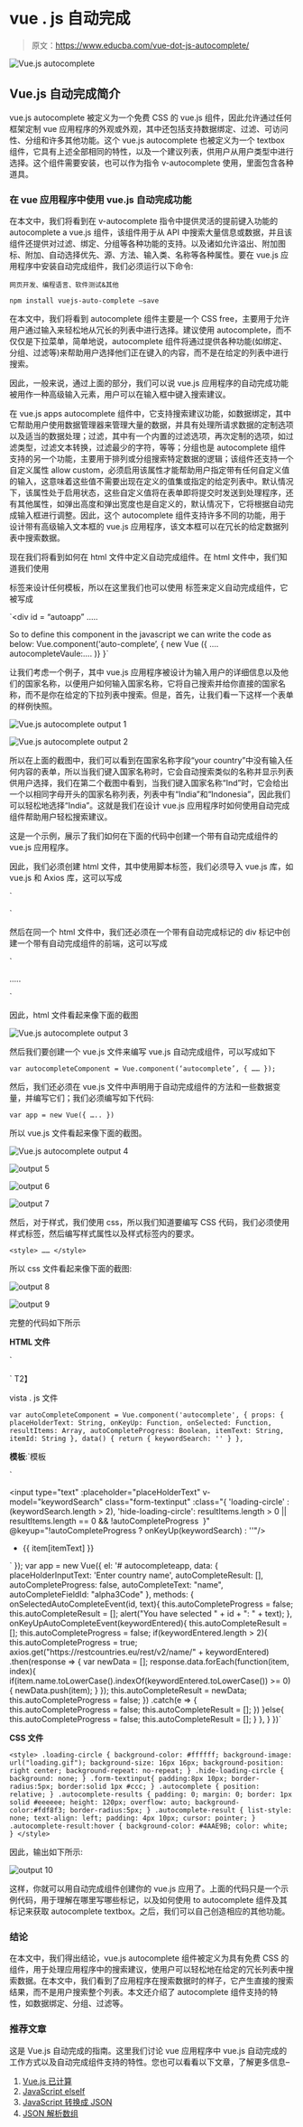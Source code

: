 # vue . js 自动完成

> 原文：<https://www.educba.com/vue-dot-js-autocomplete/>

![Vue.js autocomplete](img/1d6491a5be00144e198004e76e32fc87.png)



## Vue.js 自动完成简介

vue.js autocomplete 被定义为一个免费 CSS 的 vue.js 组件，因此允许通过任何框架定制 vue 应用程序的外观或外观，其中还包括支持数据绑定、过滤、可访问性、分组和许多其他功能。这个 vue.js autocomplete 也被定义为一个 textbox 组件，它具有上述全部相同的特性，以及一个建议列表，供用户从用户类型中进行选择。这个组件需要安装，也可以作为指令 v-autocomplete 使用，里面包含各种道具。

### 在 vue 应用程序中使用 vue.js 自动完成功能

在本文中，我们将看到在 v-autocomplete 指令中提供灵活的提前键入功能的 autocomplete a vue.js 组件，该组件用于从 API 中搜索大量信息或数据，并且该组件还提供对过滤、绑定、分组等各种功能的支持。以及诸如允许溢出、附加图标、附加、自动选择优先、源、方法、输入类、名称等各种属性。要在 vue.js 应用程序中安装自动完成组件，我们必须运行以下命令:

<small>网页开发、编程语言、软件测试&其他</small>

`npm install vuejs-auto-complete –save`

在本文中，我们将看到 autocomplete 组件主要是一个 CSS free，主要用于允许用户通过输入来轻松地从冗长的列表中进行选择。建议使用 autocomplete，而不仅仅是下拉菜单，简单地说，autocomplete 组件将通过提供各种功能(如绑定、分组、过滤等)来帮助用户选择他们正在键入的内容，而不是在给定的列表中进行搜索。

因此，一般来说，通过上面的部分，我们可以说 vue.js 应用程序的自动完成功能被用作一种高级输入元素，用户可以在输入框中键入搜索建议。

在 vue.js apps autocomplete 组件中，它支持搜索建议功能，如数据绑定，其中它帮助用户使用数据管理器来管理大量的数据，并具有处理所请求数据的定制选项以及适当的数据处理；过滤，其中有一个内置的过滤选项，再次定制的选项，如过滤类型，过滤文本转换，过滤最少的字符，等等；分组也是 autocomplete 组件支持的另一个功能，主要用于排列或分组搜索特定数据的逻辑；该组件还支持一个自定义属性 allow custom，必须启用该属性才能帮助用户指定带有任何自定义值的输入，这意味着这些值不需要出现在定义的值集或指定的给定列表中。默认情况下，该属性处于启用状态，这些自定义值将在表单即将提交时发送到处理程序，还有其他属性，如弹出高度和弹出宽度也是自定义的，默认情况下，它将根据自动完成输入框进行调整。因此，这个 autocomplete 组件支持许多不同的功能，用于设计带有高级输入文本框的 vue.js 应用程序，该文本框可以在冗长的给定数据列表中搜索数据。

现在我们将看到如何在 html 文件中定义自动完成组件。在 html 文件中，我们知道我们使用

标签来设计任何模板，所以在这里我们也可以使用 <auto-complete></auto-complete> 标签来定义自动完成组件，它被写成

`<div id = “autoapp”
<auto-complete> …..</auto-complete>
</div>
So to define this component in the javascript we can write the code as below:
Vue.component(‘auto-complete’, {
new Vue ({
….
autocompleteVaule:….
)}
}`

让我们考虑一个例子，其中 vue.js 应用程序被设计为输入用户的详细信息以及他们的国家名称，以便用户如何输入国家名称，它将自己搜索并给你直接的国家名称，而不是你在给定的下拉列表中搜索。但是，首先，让我们看一下这样一个表单的样例快照。

![Vue.js autocomplete output 1](img/0f3ae3f42eb7cf7cb4f878598286a6d5.png)



![Vue.js autocomplete output 2](img/fed7f477f97fe116a4809eb6918dbaa3.png)



所以在上面的截图中，我们可以看到在国家名称字段“your country”中没有输入任何内容的表单，所以当我们键入国家名称时，它会自动搜索类似的名称并显示列表供用户选择，我们在第二个截图中看到，当我们键入国家名称“Ind”时，它会给出一个以相同字母开头的国家名称列表，列表中有“India”和“Indonesia”，因此我们可以轻松地选择“India”。这就是我们在设计 vue.js 应用程序时如何使用自动完成组件帮助用户轻松搜索建议。

这是一个示例，展示了我们如何在下面的代码中创建一个带有自动完成组件的 vue.js 应用程序。

因此，我们必须创建 html 文件，其中使用脚本标签，我们必须导入 vue.js 库，如 vue.js 和 Axios 库，这可以写成

`<script src="https://cdn.jsdelivr.net/npm/vue/dist/vue.js"></script>
<script src="https://cdnjs.cloudflare.com/ajax/libs/axios/0.18.0/axios.min.js"></script>`

然后在同一个 html 文件中，我们还必须在一个带有自动完成标记的 div 标记中创建一个带有自动完成组件的前端，这可以写成

`<div id="app">
<autocomplete>
…..
</autocomplete>
</div>`

因此，html 文件看起来像下面的截图

![Vue.js autocomplete output 3](img/f46777a244d57dc12f616e39361a1798.png)



然后我们要创建一个 vue.js 文件来编写 vue.js 自动完成组件，可以写成如下

`var autocompleteComponent = Vue.component(‘autocomplete’, {
……
});`

然后，我们还必须在 vue.js 文件中声明用于自动完成组件的方法和一些数据变量，并编写它们；我们必须编写如下代码:

`var app = new Vue({
…..
})`

所以 vue.js 文件看起来像下面的截图。

![Vue.js autocomplete output 4](img/18901b9ff02564e5c5b53aa018e42f16.png)



![ output 5](img/e4f5653ccd20cb6d16af39f9721a91fb.png)



![output 6](img/8dfb205c7d66280a4bf9f5d3c29e40eb.png)



![output 7](img/d308034a188946eaa672ee339bc32c5d.png)



然后，对于样式，我们使用 css，所以我们知道要编写 CSS 代码，我们必须使用样式标签，然后编写样式属性以及样式标签内的要求。

`<style>
……
</style>`

所以 css 文件看起来像下面的截图:

![output 8](img/d41c570a7a0cff2583c28652f0f76619.png)



![output 9](img/2cfba6b034922780542112e5d0d9b464.png)



完整的代码如下所示

**HTML 文件**

`<script src="https://cdn.jsdelivr.net/npm/vue/dist/vue.js"></script>
<script src="https://cdnjs.cloudflare.com/ajax/libs/axios/0.18.0/axios.min.js"></script>
<div id="autocompleteapp">
<autocomplete
:place-holder-text="placeHolderInputText"
:result-items="autoCompleteResult"
:on-key-up="onKeyUpAutoCompleteEvent"
:on-selected="onSelectedAutoCompleteEvent"
:auto-complete-progress="autoCompleteProgress"
:item-text="autoCompleteText"
:item-id="autoCompleteFieldId">
</autocomplete>
</div>`
T2】

vista . js 文件

`var autoCompleteComponent = Vue.component('autocomplete', {
props: {
placeHolderText: String,
onKeyUp: Function,
onSelected: Function,
resultItems: Array,
autoCompleteProgress: Boolean,
itemText: String,
itemId: String
},
data() {
return {
keywordSearch: ''
}
},`

**模板**:`模板

`<div class="autocomplete">
<input type="text" :placeholder="placeHolderText" v-model="keywordSearch" class="form-textinput" :class="{ 'loading-circle' : (keywordSearch.length > 2), 'hide-loading-circle': resultItems.length > 0 || resultItems.length == 0 && !autoCompleteProgress  }" @keyup="!autoCompleteProgress ? onKeyUp(keywordSearch) : ''"/>
<ul class="autocomplete-results" v-if="resultItems.length > 0">
<li class="autocomplete-result" v-for="(item,i) in resultItems" :key="i" @click="keywordSearch='';onSelected(item[itemId], item[itemText])">
{{ item[itemText] }}
</li>
</ul>
</div>
`
});
var app = new Vue({
el: '# autocompleteapp,
data: {
placeHolderInputText: 'Enter country name',
autoCompleteResult: [],
autoCompleteProgress: false,
autoCompleteText: "name",
autoCompleteFieldId: "alpha3Code"
},
methods: {
onSelectedAutoCompleteEvent(id, text){
this.autoCompleteProgress = false;
this.autoCompleteResult = [];
alert("You have selected " + id + ": " + text);
},
onKeyUpAutoCompleteEvent(keywordEntered){
this.autoCompleteResult = [];
this.autoCompleteProgress = false;
if(keywordEntered.length > 2){
this.autoCompleteProgress = true;
axios.get("https://restcountries.eu/rest/v2/name/" + keywordEntered)
.then(response => {
var newData = [];
response.data.forEach(function(item, index){
if(item.name.toLowerCase().indexOf(keywordEntered.toLowerCase()) >= 0){
newData.push(item);
}
});
this.autoCompleteResult = newData;
this.autoCompleteProgress = false;
})
.catch(e => {
this.autoCompleteProgress = false;
this.autoCompleteResult = [];
})
}else{
this.autoCompleteProgress = false;
this.autoCompleteResult = [];
}
},
}
})`

**CSS 文件**

`<style>
.loading-circle {
background-color: #ffffff;
background-image: url("loading.gif");
background-size: 16px 16px;
background-position: right center;
background-repeat: no-repeat;
}
.hide-loading-circle {
background: none;
}
.form-textinput{
padding:8px 10px;
border-radius:5px;
border:solid 1px #ccc;
}
.autocomplete {
position: relative;
}
.autocomplete-results {
padding: 0;
margin: 0;
border: 1px solid #eeeeee;
height: 120px;
overflow: auto;
background-color:#fdf8f3;
border-radius:5px;
}
.autocomplete-result {
list-style: none;
text-align: left;
padding: 4px 10px;
cursor: pointer;
}
.autocomplete-result:hover {
background-color: #4AAE9B;
color: white;
}
</style>`

因此，输出如下所示:

![output 10](img/b5da9a082dddfea5dd30fadb6f2882e3.png)



这样，你就可以用自动完成组件创建你的 vue.js 应用了。上面的代码只是一个示例代码，用于理解在哪里写哪些标记，以及如何使用 to autocomplete 组件及其标记来获取 autocomplete textbox。之后，我们可以自己创造相应的其他功能。

### 结论

在本文中，我们得出结论，vue.js autocomplete 组件被定义为具有免费 CSS 的组件，用于处理应用程序中的搜索建议，使用户可以轻松地在给定的冗长列表中搜索数据。在本文中，我们看到了应用程序在搜索数据时的样子，它产生直接的搜索结果，而不是用户搜索整个列表。本文还介绍了 autocomplete 组件支持的特性，如数据绑定、分组、过滤等。

### 推荐文章

这是 Vue.js 自动完成的指南。这里我们讨论 vue 应用程序中 vue.js 自动完成的工作方式以及自动完成组件支持的特性。您也可以看看以下文章，了解更多信息–

1.  [Vue.js 已计算](https://www.educba.com/vue-js-computed/)
2.  [JavaScript elseIf](https://www.educba.com/javascript-elseif/)
3.  [JavaScript 转换成 JSON](https://www.educba.com/javascript-convert-to-json/)
4.  [JSON 解析数组](https://www.educba.com/json-parse-array/)






